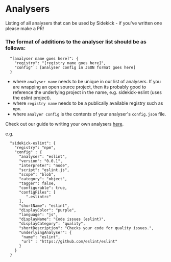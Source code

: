 # Analysers

Listing of all analysers that can be used by Sidekick - if you've written one please make a PR!

### The format of additions to the analyser list should be as follows:

```
  "[analyser name goes here]": {
    "registry": "[registry name goes here]",
    "config" : [analyser config in JSON format goes here]
  }
```

 - where `analyser name` needs to be unique in our list of analysers. If you are wrapping an open source project, then its probably good to reference the underlying project in the name, e.g. sidekick-eslint (uses the eslint project).
 - where `registry name` needs to be a publically available registry such as `npm`.
 - where `analyer config` is the contents of your analyser's `config.json` file. 

Check out our guide to writing your own analysers [here](https://github.com/sidekickcode/sidekick-analyser).
  
e.g.
  
```
  "sidekick-eslint": {
    "registry": "npm",
    "config" : {
      "analyser": "eslint",
      "version": "0.0.1",
      "interpreter": "node",
      "script": "eslint.js",
      "scope": "blob",
      "category": "object",
      "tagger": false,
      "configurable": true,
      "configFiles": [
         ".eslintrc"
      ],
      "shortName": "eslint",
      "displayColor": "purple",
      "language": "js",
      "displayName": "Code issues (eslint)",
      "displayCategory": "quality",
      "shortDescription": "Checks your code for quality issues.",
      "underlyingAnalyser": {
       "name": "eslint",
       "url" : "https://github.com/eslint/eslint"
      }
    }
  }
```  
  
  
